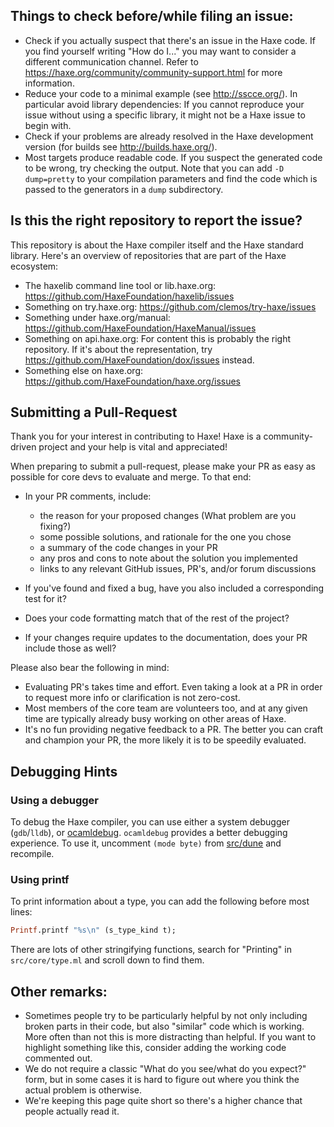 ## Things to check before/while filing an issue:

- Check if you actually suspect that there's an issue in the Haxe code. If you find yourself writing "How do I..." you may want to consider a different communication channel. Refer to https://haxe.org/community/community-support.html for more information.
- Reduce your code to a minimal example (see http://sscce.org/). In particular avoid library dependencies: If you cannot reproduce your issue without using a specific library, it might not be a Haxe issue to begin with.
- Check if your problems are already resolved in the Haxe development version (for builds see http://builds.haxe.org/).
- Most targets produce readable code. If you suspect the generated code to be wrong, try checking the output. Note that you can add `-D dump=pretty` to your compilation parameters and find the code which is passed to the generators in a `dump` subdirectory.

## Is this the right repository to report the issue?

This repository is about the Haxe compiler itself and the Haxe standard library. Here's an overview of repositories that are part of the Haxe ecosystem:

* The haxelib command line tool or lib.haxe.org: <https://github.com/HaxeFoundation/haxelib/issues>
* Something on try.haxe.org: <https://github.com/clemos/try-haxe/issues>
* Something under haxe.org/manual: <https://github.com/HaxeFoundation/HaxeManual/issues>
* Something on api.haxe.org: For content this is probably the right repository. If it's about the representation, try <https://github.com/HaxeFoundation/dox/issues> instead.
* Something else on haxe.org: <https://github.com/HaxeFoundation/haxe.org/issues>

## Submitting a Pull-Request

Thank you for your interest in contributing to Haxe! Haxe is a
community-driven project and your help is vital and appreciated!

When preparing to submit a pull-request, please make your PR as easy
as possible for core devs to evaluate and merge. To that end:

  * In your PR comments, include:

      * the reason for your proposed changes (What problem are you fixing?)
      * some possible solutions, and rationale for the one you chose
      * a summary of the code changes in your PR
      * any pros and cons to note about the solution you implemented
      * links to any relevant GitHub issues, PR's, and/or forum
        discussions

  * If you've found and fixed a bug, have you also included a
    corresponding test for it?
  * Does your code formatting match that of the rest of the project?
  * If your changes require updates to the documentation, does your PR
    include those as well?

Please also bear the following in mind:

  * Evaluating PR's takes time and effort. Even taking a look at a PR
    in order to request more info or clarification is not zero-cost.
  * Most members of the core team are volunteers too, and at any given time
    are typically already busy working on other areas of Haxe.
  * It's no fun providing negative feedback to a PR. The better you
    can craft and champion your PR, the more likely it is to be
    speedily evaluated.


## Debugging Hints

### Using a debugger

To debug the Haxe compiler, you can use either a system debugger (`gdb`/`lldb`), or [ocamldebug](http://caml.inria.fr/pub/docs/manual-ocaml/debugger.html). `ocamldebug` provides a better debugging experience. To use it, uncomment `(mode byte)` from [src/dune](src/dune) and recompile.

### Using printf

To print information about a type, you can add the following before most lines:

```ocaml
Printf.printf "%s\n" (s_type_kind t);
```

There are lots of other stringifying functions, search for "Printing" in `src/core/type.ml` and scroll down to find them.

## Other remarks:

- Sometimes people try to be particularly helpful by not only including broken parts in their code, but also "similar" code which is working. More often than not this is more distracting than helpful. If you want to highlight something like this, consider adding the working code commented out.
- We do not require a classic "What do you see/what do you expect?" form, but in some cases it is hard to figure out where you think the actual problem is otherwise.
- We're keeping this page quite short so there's a higher chance that people actually read it.
